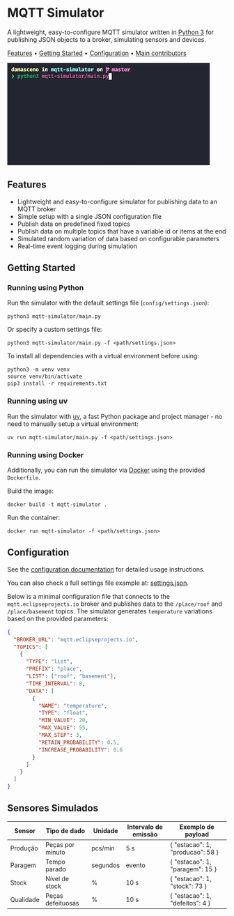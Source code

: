 # MQTT Simulator

A lightweight, easy-to-configure MQTT simulator written in [Python 3](https://www.python.org/) for publishing JSON objects to a broker, simulating sensors and devices.

[Features](#features) •
[Getting Started](#getting-started) •
[Configuration](#configuration) •
[Main contributors](#main-contributors)

![Simulator Running](images/simulator-running.gif)

## Features

* Lightweight and easy-to-configure simulator for publishing data to an MQTT broker
* Simple setup with a single JSON configuration file
* Publish data on predefined fixed topics
* Publish data on multiple topics that have a variable id or items at the end
* Simulated random variation of data based on configurable parameters
* Real-time event logging during simulation

## Getting Started

### Running using Python

Run the simulator with the default settings file (`config/settings.json`):

```shell
python3 mqtt-simulator/main.py 
```

Or specify a custom settings file:

```shell
python3 mqtt-simulator/main.py -f <path/settings.json>
```

To install all dependencies with a virtual environment before using:

```shell
python3 -m venv venv
source venv/bin/activate
pip3 install -r requirements.txt
```

### Running using uv

Run the simulator with [uv](https://github.com/astral-sh/uv), a fast Python package and project manager - no need to manually setup a virtual environment:

```shell
uv run mqtt-simulator/main.py -f <path/settings.json>
```

### Running using Docker

Additionally, you can run the simulator via [Docker](https://docs.docker.com/get-docker/) using the provided `Dockerfile`.

Build the image:

```shell
docker build -t mqtt-simulator .
```

Run the container:

```shell
docker run mqtt-simulator -f <path/settings.json>
```

## Configuration

See the [configuration documentation](configuration.md) for detailed usage instructions.

You can also check a full settings file example at: [settings.json](/mqtt-simulator-master/config/settings.json).

Below is a minimal configuration file that connects to the `mqtt.eclipseprojects.io` broker and publishes data to the `/place/roof` and `/place/basement` topics. The simulator generates `temperature` variations based on the provided parameters:

```json
{
  "BROKER_URL": "mqtt.eclipseprojects.io",
  "TOPICS": [
    {
      "TYPE": "list",
      "PREFIX": "place",
      "LIST": ["roof", "basement"],
      "TIME_INTERVAL": 8,
      "DATA": [
        {
          "NAME": "temperature",
          "TYPE": "float",
          "MIN_VALUE": 20,
          "MAX_VALUE": 55,
          "MAX_STEP": 3,
          "RETAIN_PROBABILITY": 0.5,
          "INCREASE_PROBABILITY": 0.6
        }
      ]
    }
  ]
}
```

## Sensores Simulados

|     Sensor       |     Tipo de   dado         |     Unidade     |     Intervalo   de emissão    |     Exemplo de   payload                  |
|------------------|----------------------------|-----------------|-------------------------------|-------------------------------------------|
|     Produção     |     Peças por   minuto     |     pcs/min     |     5 s                       |     {   "estacao": 1, "producao": 58 }    |
|     Paragem      |     Tempo parado           |     segundos    |     evento                    |     {   "estacao": 1, "paragem": 15 }     |
|     Stock        |     Nível de   stock       |     %           |     10 s                      |     {   "estacao": 1, "stock": 73 }       |
|     Qualidade    |     Peças   defeituosas    |     %           |     10 s                      |     {   "estacao": 1, "defeitos": 4 }     |
